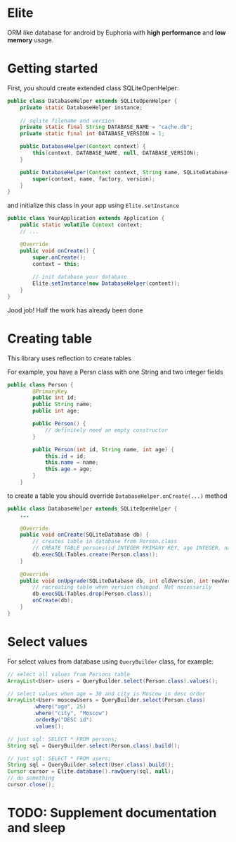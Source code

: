 # Elite
ORM like database for android by Euphoria with <b>high performance</b> and <b>low memory</b> usage.

# Getting started
First, you should create extended class SQLiteOpenHelper:
```java
public class DatabaseHelper extends SQLiteOpenHelper {
    private static DatabaseHelper instance;
    
    // sqlite filename and version
    private static final String DATABASE_NAME = "cache.db";
    private static final int DATABASE_VERSION = 1;

    public DatabaseHelper(Context context) {
        this(context, DATABASE_NAME, null, DATABASE_VERSION);
    }

    public DatabaseHelper(Context context, String name, SQLiteDatabase.CursorFactory factory, int version) {
        super(context, name, factory, version);
    }
}
```

and initialize this class in your app using ```Elite.setInstance```
```java
public class YourApplication extends Application {
    public static volatile Context context;
    // ...

    @Override
    public void onCreate() {
        super.onCreate();
        context = this;
        
        // init database your database
        Elite.setInstance(new DatabaseHelper(content));
    }
}
```
Jood job! Half the work has already been done

# Creating table
This library uses reflection to create tables

For example, you have a Persn class with one String and two integer fields
```java
public class Person {
        @PrimaryKey
        public int id;
        public String name;
        public int age;

        public Person() {
            // definitely need an empty constructor
        }

        public Person(int id, String name, int age) {
            this.id = id;
            this.name = name;
            this.age = age;
        }
    }
```

to create a table you should override ```DatabaseHelper.onCreate(...)``` method
```java
public class DatabaseHelper extends SQLiteOpenHelper {
    ...
    
    @Override
    public void onCreate(SQLiteDatabase db) {
        // creates table in database from Person.class
        // CREATE TABLE persons(id INTEGER PRIMARY KEY, age INTEGER, name TEXT);
        db.execSQL(Tables.create(Person.class));
    }
    
    @Override
    public void onUpgrade(SQLiteDatabase db, int oldVersion, int newVersion) {
        // recreating table when version changed. Not necessarily
        db.execSQL(Tables.drop(Person.class));
        onCreate(db);
    }
}
```

# Select values
For select values from database using ```QueryBuilder``` class,
for example:

```java
// select all values from Persons table
ArrayList<User> users = QueryBuilder.select(Person.class).values();

// select values when age = 30 and city is Moscow in desc order
ArrayList<User> moscowUsers = QueryBuilder.select(Person.class)
        .where("age", 25)
        .where("city", "Moscow")
        .orderBy("DESC id")
        .values();

// just sql: SELECT * FROM persons;
String sql = QueryBuilder.select(Person.class).build();

// just sql: SELECT * FROM users;
String sql = QueryBuilder.select(User.class).build();
Cursor cursor = Elite.database().rawQuery(sql, null);
// do something
cursor.close();
```

# TODO: Supplement documentation and sleep
